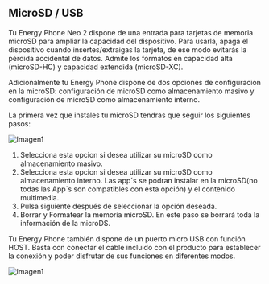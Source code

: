 ## MicroSD / USB

Tu Energy Phone Neo 2 dispone de una entrada para tarjetas de memoria microSD para ampliar la capacidad del dispositivo. Para usarla, apaga el dispositivo cuando insertes/extraigas la tarjeta, de ese modo evitarás la pérdida accidental de datos. Admite los formatos en capacidad alta (microSD-HC) y capacidad extendida (microSD-XC).

Adicionalmente tu Energy Phone dispone de dos opciones de configuracion en la microSD: configuración de microSD como almacenamiento masivo y configuración de microSD como almacenamiento interno.

La primera vez que instales tu microSD tendras que seguir los siguientes pasos:

![Imagen1](http://static.energysistem.com/images/manuals/42762/57d6cd8fb4882.jpg)

1. Selecciona esta opcion si desea utilizar su microSD como almacenamiento masivo.
2. Selecciona esta opcion si desea utilizar su microSD como almacenamiento interno. Las app´s se podran instalar en la microSD(no todas las App´s son compatibles con esta opción) y el contenido multimedia.
3. Pulsa siguiente después de seleccionar la opción deseada.
4. Borrar y Formatear la memoria microSD. En este paso se borrará toda la información de la microDS.


Tu Energy Phone también dispone de un puerto micro USB con función HOST. Basta con conectar el cable incluido con el producto para establecer la conexión y poder disfrutar de sus funciones en diferentes modos.

![Imagen1](http://static.energysistem.com/images/manuals/42762/57cd4c628e1e9.jpg)

